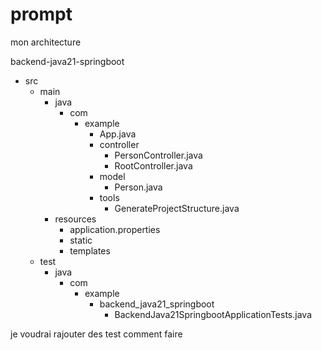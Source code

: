 # prompt

mon architecture

backend-java21-springboot

- src
  - main
    - java
      - com
        - example
          - App.java
          - controller
            - PersonController.java
            - RootController.java
          - model
            - Person.java
          - tools
            - GenerateProjectStructure.java
    - resources
      - application.properties
      - static
      - templates
  - test
    - java
      - com
        - example
          - backend_java21_springboot
            - BackendJava21SpringbootApplicationTests.java


je voudrai rajouter des test comment faire